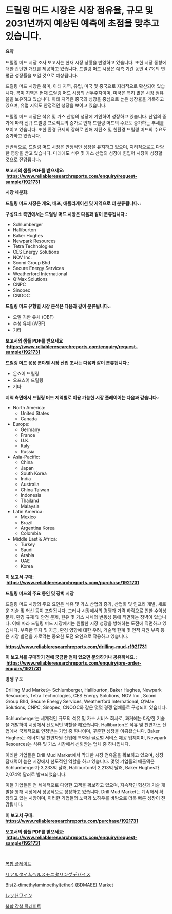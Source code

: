 <p><h1>드릴링 머드 시장은 시장 점유율, 규모 및 2031년까지 예상된 예측에 초점을 맞추고 있습니다.</h1></p><p><strong>요약</strong></p>
<p><p>드릴링 머드 시장 조사 보고서는 현재 시장 상황을 반영하고 있습니다. 또한 시장 동향에 대한 간단한 개요를 제공하고 있습니다. 드릴링 머드 시장은 예측 기간 동안 4.7%의 연평균 성장률을 보일 것으로 예상됩니다.</p><p>드릴링 머드 시장은 북미, 아태 지역, 유럽, 미국 및 중국으로 지리적으로 확산되어 있습니다. 북미 지역은 현재 드릴링 머드 시장의 선두주자이며, 미국은 특히 많은 시장 점유율을 보유하고 있습니다. 아태 지역은 중국의 성장을 중심으로 높은 성장률을 기록하고 있으며, 유럽 지역도 안정적인 성장을 보이고 있습니다.</p><p>드릴링 머드 시장은 석유 및 가스 산업의 성장에 기인하여 성장하고 있습니다. 산업의 증가에 따라 신규 드릴링 프로젝트의 증가로 인해 드릴링 머드의 수요도 증가하는 추세를 보이고 있습니다. 또한 환경 규제의 강화로 인해 저탄소 및 친환경 드릴링 머드의 수요도 증가하고 있습니다.</p><p>전반적으로, 드릴링 머드 시장은 안정적인 성장을 유지하고 있으며, 지리적으로도 다양한 영향을 받고 있습니다. 미래에도 석유 및 가스 산업의 성장에 힘입어 시장이 성장할 것으로 전망됩니다.</p></p>
<p><strong>보고서의 샘플 PDF를 받으세요: &nbsp;<a href="https://www.reliableresearchreports.com/enquiry/request-sample/1921731">https://www.reliableresearchreports.com/enquiry/request-sample/1921731</a></strong></p>
<p><strong>시장 세분화:</strong></p>
<p><strong> 드릴링 머드 시장은 개요, 배포, 애플리케이션 및 지역으로 더 분류됩니다. :</strong></p>
<p><strong>구성요소 측면에서는 드릴링 머드 시장은 다음과 같이 분류됩니다.:</strong></p>
<p><ul><li>Schlumberger</li><li>Halliburton</li><li>Baker Hughes</li><li>Newpark Resources</li><li>Tetra Technologies</li><li>CES Energy Solutions</li><li>NOV Inc.</li><li>Scomi Group Bhd</li><li>Secure Energy Services</li><li>Weatherford International</li><li>Q’Max Solutions</li><li>CNPC</li><li>Sinopec</li><li>CNOOC</li></ul></p>
<p><strong> 드릴링 머드 유형별 시장 분석은 다음과 같이 분류됩니다.:</strong></p>
<p><ul><li>오일 기반 유체 (OBF)</li><li>수성 유체 (WBF)</li><li>기타</li></ul></p>
<p><strong>보고서의 샘플 PDF를 받으세요 :<a href="https://www.reliableresearchreports.com/enquiry/request-sample/1921731">https://www.reliableresearchreports.com/enquiry/request-sample/1921731</a></strong></p>
<p><strong> 드릴링 머드 응용 분야별 시장 산업 조사는 다음과 같이 분류됩니다.:</strong></p>
<p><ul><li>온쇼어 드릴링</li><li>오프쇼어 드릴링</li><li>기타</li></ul></p>
<p><strong>지역 측면에서 드릴링 머드 지역별로 이용 가능한 시장 플레이어는 다음과 같습니다.:</strong></p>
<p><ul>
    <li>
        North America:
        <ul>
            <li>United States</li>
            <li>Canada</li>
        </ul>
    </li>
    <li>
        Europe:
        <ul>
            <li>Germany</li>
            <li>France</li>
            <li>U.K.</li>
            <li>Italy</li>
            <li>Russia</li>
        </ul>
    </li>
    <li>
        Asia-Pacific:
        <ul>
            <li>China</li>
            <li>Japan</li>
            <li>South Korea</li>
            <li>India</li>
            <li>Australia</li>
            <li>China Taiwan</li>
            <li>Indonesia</li>
            <li>Thailand</li>
            <li>Malaysia</li>
        </ul>
    </li>
    <li>
        Latin America:
        <ul>
            <li>Mexico</li>
            <li>Brazil</li>
            <li>Argentina Korea</li>
            <li>Colombia</li>
        </ul>
    </li>
    <li>
        Middle East & Africa:
        <ul>
            <li>Turkey</li>
            <li>Saudi</li>
            <li>Arabia</li>
            <li>UAE</li>
            <li>Korea</li>
        </ul>
    </li>
    </ul></p>
<p><strong>이 보고서 구매: &nbsp;<a href="https://www.reliableresearchreports.com/purchase/1921731">https://www.reliableresearchreports.com/purchase/1921731</a></strong></p>
<p><strong>드릴링 머드의 주요 동인 및 장벽 시장</strong></p>
<p><p>드릴링 머드 시장의 주요 요인은 석유 및 가스 산업의 증가, 산업화 및 인프라 개발, 새로운 기술 및 혁신 등이 포함됩니다. 그러나 시장에서의 경쟁과 가격 하락으로 인한 수익성 문제, 환경 규제 및 안전 문제, 원유 및 가스 시세의 변동성 등에 직면하는 장벽이 있습니다. 이에 따라 드릴링 머드 시장에서는 원활한 시장 성장을 방해하는 도전에 직면하고 있습니다. 부족한 투자 및 자금, 환경 영향에 대한 우려, 기술적 한계 및 인적 자원 부족 등은 시장 발전을 가로막는 중요한 도전 요인으로 작용하고 있습니다.</p></p>
<p><strong><a href="https://www.reliableresearchreports.com/drilling-mud-r1921731">https://www.reliableresearchreports.com/drilling-mud-r1921731</a></strong></p>
<p><strong>이 보고서를 구매하기 전에 궁금한 점이 있으면 문의하거나 공유하세요.: &nbsp;<a href="https://www.reliableresearchreports.com/enquiry/pre-order-enquiry/1921731">https://www.reliableresearchreports.com/enquiry/pre-order-enquiry/1921731</a></strong></p>
<p><strong>경쟁 구도</strong></p>
<p><p>Drilling Mud Market는 Schlumberger, Halliburton, Baker Hughes, Newpark Resources, Tetra Technologies, CES Energy Solutions, NOV Inc., Scomi Group Bhd, Secure Energy Services, Weatherford International, Q’Max Solutions, CNPC, Sinopec, CNOOC와 같은 몇몇 경쟁 업체들로 구성되어 있습니다.</p><p>Schlumberger는 세계적인 규모의 석유 및 가스 서비스 회사로, 과거에는 다양한 기술을 개발하여 시장에서 선도적인 역할을 해왔습니다. Halliburton은 석유 및 천연가스 산업에서 국제적으로 인정받는 기업 중 하나이며, 꾸준한 성장을 이뤄왔습니다. Baker Hughes는 에너지 및 천연자원 산업에 특화된 글로벌 서비스 제공 업체이며, Newpark Resources는 석유 및 가스 시장에서 신뢰받는 업체 중 하나입니다.</p><p>이러한 기업들은 Drill Mud Market에서 막대한 시장 점유율을 확보하고 있으며, 성장 잠재력이 높은 시장에서 선도적인 역할을 하고 있습니다. 몇몇 기업들의 매출액은 Schlumberger가 3,233억 달러, Halliburton이 2,213억 달러, Baker Hughes가 2,074억 달러로 발표되었습니다.</p><p>이들 기업들은 전 세계적으로 다양한 고객을 확보하고 있으며, 지속적인 혁신과 기술 개발을 통해 시장에서 성공적으로 성장하고 있습니다. Drill Mud Market는 계속해서 확장되고 있는 시장이며, 이러한 기업들의 노력과 노하우를 바탕으로 더욱 빠른 성장이 전망됩니다.</p></p>
<p><strong>이 보고서 구매: &nbsp; <a href="https://www.reliableresearchreports.com/purchase/1921731">https://www.reliableresearchreports.com/purchase/1921731</a></strong></p>
<p><strong>보고서의 샘플 PDF를 받으세요: &nbsp;<a href="https://www.reliableresearchreports.com/enquiry/request-sample/1921731">https://www.reliableresearchreports.com/enquiry/request-sample/1921731</a></strong><strong></strong></p>
<p>&nbsp;</p>
<p><p><a href="https://github.com/chupp85/Market-Research-Report-List-1/blob/main/931845848875.md">복합 플레이트</a></p><p><a href="https://github.com/CloydAbbott2023/Market-Research-Report-List-1/blob/main/565114953008.md">リアルタイムヘルスモニタリングデバイス</a></p><p><a href="https://issuu.com/reportprime-2/docs/bis2-dimethylaminoethylether-bdmaee-market-size-20">Bis(2-dimethylaminoethyl)ether) (BDMAEE) Market</a></p><p><a href="https://github.com/Fatimaklein1/Market-Research-Report-List-1/blob/main/165185853009.md">レッドワイン</a></p><p><a href="https://github.com/JackieFauhey9089475/Market-Research-Report-List-1/blob/main/680625648874.md">복합 강철 플레이트</a></p></p>